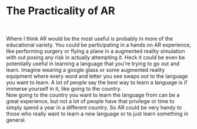 <h1> The Practicality of AR </h1>
<br>
<hl>
<body>
<p> Where I think AR would be the most useful is probably in more of the educational variety. You could be participating in a hands on AR experience, like performing surgery or flying a plane in a augmented reality simulation with out posing any risk in actually attempting it. Heck it could be even be potentially useful in learning a language that you're trying to go out and learn. Imagine wearing a google glass or some augmented reality equipment where every word and letter you see swaps out to the language you want to learn. A lot of people say the best way to learn a language is if immerse yourself in it, like going to the country.
<br>
Now going to the country you want to learn the language from can be a great experience, but not a lot of people have that privilege or time to simply spend a year in a different country. So AR could be very handy to those who really want to learn a new language or to just learn something in general.
</p>
